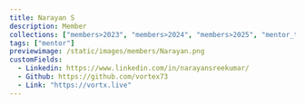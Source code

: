 ```yaml
---
title: Narayan S
description: Member
collections: ["members>2023", "members>2024", "members>2025", "mentor_team"]
tags: ["mentor"]
previewimage: /static/images/members/Narayan.png
customFields:
  - Linkedin: https://www.linkedin.com/in/narayansreekumar/
  - Github: https://github.com/vortex73
  - Link: "https://vortx.live"
---
```



